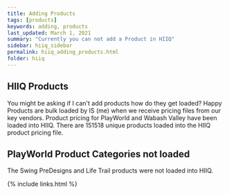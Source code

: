 ```yaml
---
title: Adding Products
tags: [products]
keywords: adding, products
last_updated: March 1, 2021
summary: "Currently you can not add a Product in HIIQ"
sidebar: hiiq_sidebar
permalink: hiiq_adding_products.html
folder: hiiq
---
```


## HIIQ Products
You might be asking if I can't add products how do they get loaded? Happy Products are bulk loaded by IS (me) when we receive pricing files from our key vendors. Product pricing for PlayWorld and Wabash Valley have been loaded into HIIQ. There are 151518 unique products loaded into the HIIQ product pricing file.

## PlayWorld Product Categories not loaded
The Swing PreDesigns and Life Trail products were not loaded into HIIQ.

{% include links.html %}
